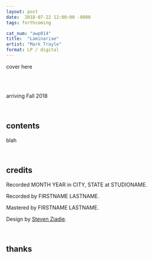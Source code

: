 ```yaml
---
layout: post
date:  2018-07-22 12:00:00 -0800
tags: forthcoming

cat_num: "awp014"
title:  "Laminariae"
artist: "Mark Trayle"
format: LP / digital
---
```


cover here

<br/>

<br/>arriving Fall 2018

<br/>

## contents

blah

<br/>

## credits

Recorded MONTH YEAR in CITY, STATE at STUDIONAME.

Recorded by FIRSTNAME LASTNAME.

Mastered by FIRSTNAME LASTNAME.

Design by [Steven Ziadie](http://s-ziadie.com/).

<br/>

## thanks
